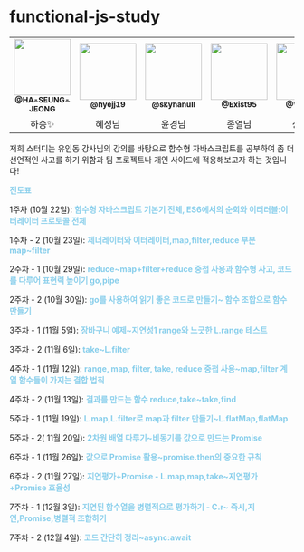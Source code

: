 # functional-js-study

<table>
  <tr>
  <td align="center"><a href="https://github.com/hyejj19"><img src="https://avatars.githubusercontent.com/u/88266129?v=4" width="100px;" alt=""/><br /><sub><b>@HA-SEUNG-JEONG</b></sub></a><br /></td>
     <td align="center"><a href="https://github.com/hyejj19"><img src="https://avatars.githubusercontent.com/u/89173923?v=4" width="100px;" alt=""/><br /><sub><b>@hyejj19</b></sub></a><br /></td>
     <td align="center"><a href="https://github.com/skyhanull"><img src="https://avatars.githubusercontent.com/u/106054006?v=4" width="100px;" alt=""/><br /><sub><b>@skyhanull</b></sub></a><br /></td>
    <td align="center"><a href="https://github.com/Exist95"><img src="https://avatars.githubusercontent.com/u/96723716?v=4" width="100px;" alt=""/><br /><sub><b>@Exist95</b></sub></a><br /></td>
    <td align="center"><a href="https://github.com/Withlaw"><img src="https://avatars.githubusercontent.com/u/98410418?v=4" width="100px;" alt=""/><br /><sub><b>@Withlaw</b></sub></a><br /></td>
    
</tr>
      <td align="center">하승✨</td>
      <td align="center">혜정님</td>
      <td align="center">윤경님</td>
      <td align="center">종열님</td>
      <td align="center">상헌님</td>
</tr>

</table>

저희 스터디는 유인동 강사님의 강의를 바탕으로 함수형 자바스크립트를 공부하여 좀 더 선언적인 사고를 하기 위함과
팀 프로젝트나 개인 사이드에 적용해보고자 하는 것입니다!

<span style='color:skyblue'>**진도표**</span>

1주차 (10월 22일): <span style='color:skyblue'>**함수형 자바스크립트 기본기 전체, ES6에서의 순회와 이터러블:이터레이터 프로토콜 전체**</span>

1주차 - 2 (10월 23일): <span style='color:skyblue'>**제너레이터와 이터레이터,map,filter,reduce 부분 map~filter**</span>

2주차 - 1 (10월 29일): <span style='color:skyblue'>**reduce~map+filter+reduce 중첩 사용과 함수형 사고, 코드를 다루어 표현력 높이기 go,pipe**</span>

2주차 - 2 (10월 30일): <span style='color:skyblue'>**go를 사용하여 읽기 좋은 코드로 만들기~ 함수 조합으로 함수 만들기**</span>

3주차 - 1 (11월 5일): <span style='color:skyblue'>**장바구니 예제~지연성1 range와 느긋한 L.range 테스트**</span>

3주차 - 2 (11월 6일): <span style='color:skyblue'>**take~L.filter**</span>

4주차 - 1 (11월 12일): <span style='color:skyblue'>**range, map, filter, take, reduce 중첩 사용~map,filter 계열 함수들이 가지는 결합 법칙**</span>

4주차 - 2 (11월 13일): <span style='color:skyblue'>**결과를 만드는 함수 reduce,take~take,find**</span>

5주차 - 1 (11월 19일): <span style='color:skyblue'>**L.map,L.filter로 map과 filter 만들기~L.flatMap,flatMap**</span>

5주차 - 2( 11월 20일): <span style='color:skyblue'>**2차원 배열 다루기~비동기를 값으로 만드는 Promise**</span>

6주차 - 1 (11월 26일): <span style='color:skyblue'>**값으로 Promise 활용~promise.then의 중요한 규칙**</span>

6주차 - 2 (11월 27일): <span style='color:skyblue'>**지연평가+Promise - L.map,map,take~지연평가+Promise 효율성**</span>

7주차 - 1 (12월 3일): <span style='color:skyblue'>**지연된 함수열을 병렬적으로 평가하기 - C.r~ 즉시,지연,Promise,병렬적 조합하기**</span>

7주차 - 2 (12월 4일): <span style='color:skyblue'>**코드 간단히 정리~async:await**</span>
